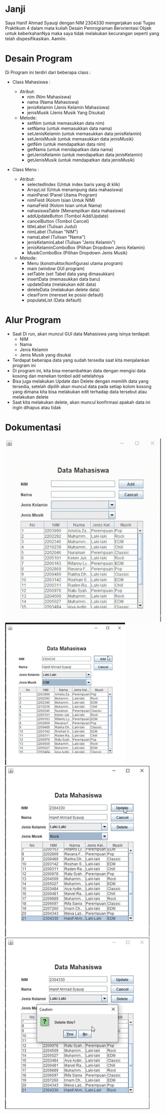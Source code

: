# Janji

Saya Hanif Ahmad Syauqi dengan NIM 2304330 mengerjakan soal Tugas Praktikum 4 dalam mata kuliah Desain Pemrograman Berorientasi Objek untuk keberkahanNya maka saya tidak melakukan kecurangan seperti yang telah dispesifikasikan. Aamiin.

# Desain Program

Di Program ini terdiri dari beberapa class :
- Class Mahasiswa :
    - Atribut:
        - nim (Nim Mahasiswa)
        - nama (Nama Mahasiswa)
        - jenisKelamin (Jenis Kelamin Mahasiswa)
        - jenisMusik (Jenis Musik Yang Disukai)
    - Metode:
        - setNim (untuk memasukkan data nim)
        - setNama (untuk memasukkan data nama)
        - setJenisKelamin (untuk memasukkan data jenisKelamin)
        - setJenisMusik (untuk memasukkan data jenisMusik)
        - getNim (untuk mendapatkan data nim)
        - getNama (untuk mendapatkan data nama)
        - getJenisKelamin (untuk mendapatkan data jenisKelamin)
        - getJenisMusik (untuk mendapatkan data jenisMusik)

- Class Menu :
    - Atribut:
        - selectedIndex (Untuk index baris yang di klik)
        - ArrayList<Mahasiswa> (Untuk menampung data mahasiswa)
        - mainPanel (Panel Utama Program)
        - nimField (Kolom Isian Untuk NIM)
        - namaField (Kolom Isian untuk Nama)
        - nahasiswaTable (Menampilkan data mahasiswa)
        - addUpdateButton (Tombol Add/Update)
        - cancelButton (Tombol Cancel)
        - titleLabel (Tulisan Judul)
        - nimLabel (Tulisan "NIM")
        - namaLabel (Tulisan "Nama")
        - jenisKelaminLabel (Tulisan "Jenis Kelamin")
        - jenisKelaminComboBox (Pilihan Dropdown Jenis Kelamin)
        - MusikComboBox (Pilihan Dropdown Jenis Musik)
    - Metode:
        - Menu (konstruktor/konfigurasi utama program)
        - main (window GUI program)
        - setTable (set Tabel data yang dimasukkan)
        - insertData (memasukkan data baru)
        - updateData (melakukan edit data)
        - deleteData (melakukan delete data)
        - clearForm (mereset ke posisi default)
        - populateList (Data default)

# Alur Program
- Saat Di run, akan muncul GUI data Mahasiswa yang isinya terdapat:
  - NIM
  - Nama
  - Jenis Kelamin
  - Jenis Musik yang disukai
- Terdapat beberapa data yang sudah tersedia saat kita menjalankan program ini
- Di program ini, kita bisa menambahkan data dengan mengisi data kosong dan menekan tombol add setelahnya
- Bisa juga melakukan Update dan Delete dengan memilih data yang tersedia, setelah dipilih akan muncul data pada setiap kolom kosong yang dimana kita bisa melakukan edit terhadap data tersebut atau melakukan delete
- Saat kita melakukan delete, akan muncul konfirmasi apakah data ini ingin dihapus atau tidak

# Dokumentasi

![](https://github.com/nipqt/TP4DPBO2025C2/blob/main/Screenshots/2025-03-23%2003-45-11.gif)
![](https://github.com/nipqt/TP4DPBO2025C2/blob/main/Screenshots/WhatsApp%20Image%202025-03-23%20at%2002.09.26.jpeg)
![](https://github.com/nipqt/TP4DPBO2025C2/blob/main/Screenshots/WhatsApp%20Image%202025-03-23%20at%2002.09.55.jpeg)
![](https://github.com/nipqt/TP4DPBO2025C2/blob/main/Screenshots/WhatsApp%20Image%202025-03-23%20at%2002.10.22.jpeg)
